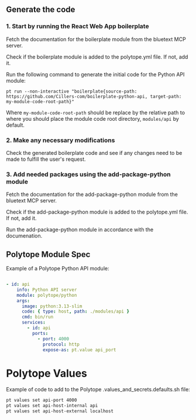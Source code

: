 

## Generate the code

### 1. Start by running the React Web App boilerplate
Fetch the documentation for the boilerplate module from the bluetext MCP server.

Check if the boilerplate module is added to the polytope.yml file. If not, add it. 

Run the following command to generate the initial code for the Python API module: 

`pt run --non-interactive "boilerplate{source-path: https://github.com/Cillers-com/boilerplate-python-api, target-path: my-module-code-root-path}"`

Where `my-module-code-root-path` should be replace by the relative path to where you should place the module code root directory, `modules/api` by default. 

### 2. Make any necessary modifications
Check the generated boilerplate code and see if any changes need to be made to fulfill the user's request. 

### 3. Add needed packages using the add-package-python module
Fetch the documentation for the add-package-python module from the bluetext MCP server.

Check if the add-package-python module is added to the polytope.yml file. If not, add it. 

Run the add-package-python module in accordance with the documenation. 

## Polytope Module Spec
Example of a Polytope Python API module:
```yaml

- id: api
    info: Python API server
    module: polytope/python
    args:
      image: python:3.13-slim
      code: { type: host, path: ./modules/api }
      cmd: bin/run
      services:
        - id: api
          ports:
            - port: 4000
              protocol: http
              expose-as: pt.value api_port
```

# Polytope Values

Example of code to add to the Polytope .values_and_secrets.defaults.sh file:
```bash
pt values set api-port 4000
pt values set api-host-internal api
pt values set api-host-external localhost
```
